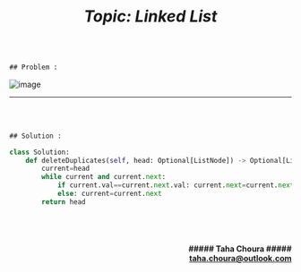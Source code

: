 <h1 align="center";"><em> Topic: Linked List</em></h1>

<br/><br/> 
                    
```diff
## Problem :
```            
![image](https://user-images.githubusercontent.com/11164303/169665991-5ef6b618-265f-4fcb-bdb4-bbe58f04b582.png)

-------                    
<br/><br/> 

                    
```diff
## Solution :
```                           
```python
class Solution:
    def deleteDuplicates(self, head: Optional[ListNode]) -> Optional[ListNode]:
        current=head
        while current and current.next:
            if current.val==current.next.val: current.next=current.next.next
            else: current=current.next
        return head
```

<br/><br/>               
<h4 align="right">##### Taha Choura ##### <br/> <a align="right" width="100" href="#">taha.choura@outlook.com</a> </h4>
                                                                                     
                                                                                     
